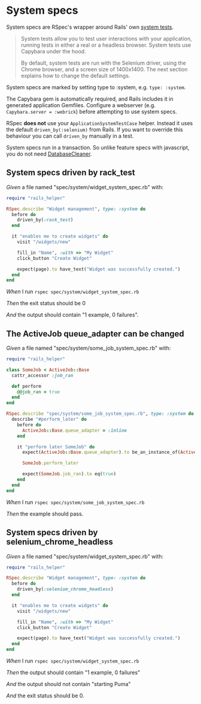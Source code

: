 # System specs

System specs are RSpec's wrapper around Rails' own
  [system tests](https://guides.rubyonrails.org/testing.html#system-testing).

  > System tests allow you to test user interactions with your application,
  > running tests in either a real or a headless browser. System tests use
  > Capybara under the hood.
  >
  > By default, system tests are run with the Selenium driver, using the
  > Chrome browser, and a screen size of 1400x1400. The next section explains
  > how to change the default settings.

  System specs are marked by setting type to :system, e.g. `type: :system`.

  The Capybara gem is automatically required, and Rails includes it in
  generated application Gemfiles. Configure a webserver (e.g.
  `Capybara.server = :webrick`) before attempting to use system specs.

  RSpec **does not** use your `ApplicationSystemTestCase` helper. Instead it
  uses the default `driven_by(:selenium)` from Rails. If you want to override
  this behaviour you can call `driven_by` manually in a test.

  System specs run in a transaction. So unlike feature specs with
  javascript, you do not need [DatabaseCleaner](https://github.com/DatabaseCleaner/database_cleaner).

## System specs driven by rack_test

_Given_ a file named "spec/system/widget_system_spec.rb" with:

```ruby
require "rails_helper"

RSpec.describe "Widget management", type: :system do
  before do
    driven_by(:rack_test)
  end

  it "enables me to create widgets" do
    visit "/widgets/new"

    fill_in "Name", :with => "My Widget"
    click_button "Create Widget"

    expect(page).to have_text("Widget was successfully created.")
  end
end
```

_When_ I run `rspec spec/system/widget_system_spec.rb`

_Then_ the exit status should be 0

_And_ the output should contain "1 example, 0 failures".

## The ActiveJob queue_adapter can be changed

_Given_ a file named "spec/system/some_job_system_spec.rb" with:

```ruby
require "rails_helper"

class SomeJob < ActiveJob::Base
  cattr_accessor :job_ran

  def perform
    @@job_ran = true
  end
end

RSpec.describe "spec/system/some_job_system_spec.rb", type: :system do
  describe "#perform_later" do
    before do
      ActiveJob::Base.queue_adapter = :inline
    end

    it "perform later SomeJob" do
      expect(ActiveJob::Base.queue_adapter).to be_an_instance_of(ActiveJob::QueueAdapters::InlineAdapter)

      SomeJob.perform_later

      expect(SomeJob.job_ran).to eq(true)
    end
  end
end
```

_When_ I run `rspec spec/system/some_job_system_spec.rb`

_Then_ the example should pass.

## System specs driven by selenium_chrome_headless

_Given_ a file named "spec/system/widget_system_spec.rb" with:

```ruby
require "rails_helper"

RSpec.describe "Widget management", type: :system do
  before do
    driven_by(:selenium_chrome_headless)
  end

  it "enables me to create widgets" do
    visit "/widgets/new"

    fill_in "Name", :with => "My Widget"
    click_button "Create Widget"

    expect(page).to have_text("Widget was successfully created.")
  end
end
```

_When_ I run `rspec spec/system/widget_system_spec.rb`

_Then_ the output should contain "1 example, 0 failures"

_And_ the output should not contain "starting Puma"

_And_ the exit status should be 0.
